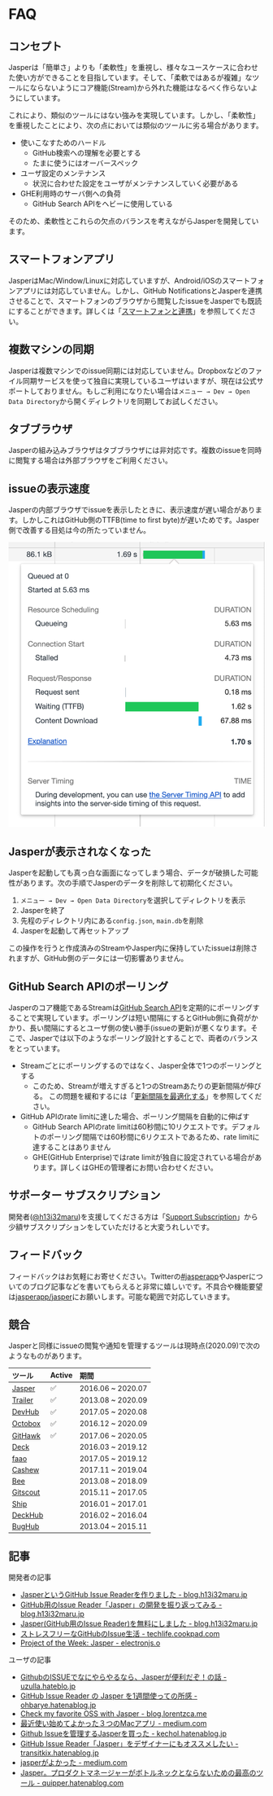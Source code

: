 # FAQ

## コンセプト <a id="concept"></a>

Jasperは「簡単さ」よりも「柔軟性」を重視し、様々なユースケースに合わせた使い方ができることを目指しています。そして、「柔軟ではあるが複雑」なツールにならないようにコア機能\(Stream\)から外れた機能はなるべく作らないようにしています。

これにより、類似のツールにはない強みを実現しています。しかし、「柔軟性」を重視したことにより、次の点においては類似のツールに劣る場合があります。

* 使いこなすためのハードル
  * GitHub検索への理解を必要とする
  * たまに使うにはオーバースペック
* ユーザ設定のメンテナンス
  * 状況に合わせた設定をユーザがメンテナンスしていく必要がある
* GHE利用時のサーバ側への負荷
  * GitHub Search APIをヘビーに使用している

そのため、柔軟性とこれらの欠点のバランスを考えながらJasperを開発しています。

## スマートフォンアプリ <a id="mobile"></a>

JasperはMac/Window/Linuxに対応していますが、Android/iOSのスマートフォンアプリには対応していません。しかし、GitHub NotificationsとJasperを連携させることで、スマートフォンのブラウザから閲覧したissueをJasperでも既読にすることができます。詳しくは「[スマートフォンと連携](usecase/advanced.md#mobile)」を参照してください。

## 複数マシンの同期 <a id="multi-machines"></a>

Jasperは複数マシンでのissue同期には対応していません。Dropboxなどのファイル同期サービスを使って独自に実現しているユーザはいますが、現在は公式サポートしておりません。もしご利用になりたい場合は`メニュー → Dev → Open Data Directory`から開くディレクトリを同期してお試しください。

## タブブラウザ <a id="tab-browser"></a>

Jasperの組み込みブラウザはタブブラウザには非対応です。複数のissueを同時に閲覧する場合は外部ブラウザをご利用ください。

## issueの表示速度 <a id="ttfb"></a>

Jasperの内部ブラウザでissueを表示したときに、表示速度が遅い場合があります。しかしこれはGitHub側のTTFB\(time to first byte\)が遅いためです。Jasper側で改善する目処は今の所たっていません。

![](.gitbook/assets/17_ttfb.png)

## Jasperが表示されなくなった <a id="blank-screen"></a>

 Jasperを起動しても真っ白な画面になってしまう場合、データが破損した可能性があります。次の手順でJasperのデータを削除して初期化ください。

1. `メニュー → Dev → Open Data Directory`を選択してディレクトリを表示
2. Jasperを終了
3. 先程のディレクトリ内にある`config.json`, `main.db`を削除
4. Jasperを起動して再セットアップ

この操作を行うと作成済みのStreamやJasper内に保持していたissueは削除されますが、GitHub側のデータには一切影響ありません。

## GitHub Search APIのポーリング <a id="polling"></a>

Jasperのコア機能であるStreamは[GitHub Search API](https://docs.github.com/en/rest/reference/search)を定期的にポーリングすることで実現しています。ポーリングは短い間隔にするとGitHub側に負荷がかかり、長い間隔にするとユーザ側の使い勝手\(issueの更新\)が悪くなります。そこで、Jasperでは以下のようなポーリング設計とすることで、両者のバランスをとっています。

* Streamごとにポーリングするのではなく、Jasper全体で1つのポーリングとする
  * このため、Streamが増えすぎると1つのStreamあたりの更新間隔が伸びる。 この問題を緩和するには「[更新間隔を最適化する](usecase/advanced.md#optimize)」を参照してください。
* GitHub APIのrate limitに達した場合、ポーリング間隔を自動的に伸ばす
  * GitHub Search APIのrate limitは60秒間に10リクエストです。デフォルトのポーリング間隔では60秒間に6リクエストであるため、rate limitに達することはありません
  * GHE\(GitHub Enterprise\)ではrate limitが独自に設定されている場合があります。詳しくはGHEの管理者にお問い合わせください。

## サポーター  サブスクリプション <a id="supporter"></a>

開発者\([@h13i32maru](https://twitter.com/h13i32maru)\)を支援してくださる方は「[Support Subscription](https://h13i32maru.jp/supporter/)」から少額サブスクリプションをしていただけると大変うれしいです。

## フィードバック <a id="feedback"></a>

フィードバックはお気軽にお寄せください。Twitterの[\#jasperapp](https://twitter.com/hashtag/jasperapp)やJasperについてのブログ記事などを書いてもらえると非常に嬉しいです。不具合や機能要望は[jasperapp/jasper](https://github.com/jasperapp/jasper)にお願いします。可能な範囲で対応していきます。

## 競合 <a id="competitor"></a>

Jasperと同様にissueの閲覧や通知を管理するツールは現時点\(2020.09\)で次のようなものがあります。

| ツール | Active | 期間 |
| :--- | :--- | :--- |
| [Jasper](https://jasperapp.io/)  | ✅ | 2016.06 ~ 2020.07 |
| [Trailer](http://ptsochantaris.github.io/trailer/) | ✅ | 2013.08 ~ 2020.09 |
| [DevHub](https://devhubapp.com/)  | ✅ | 2017.05 ~ 2020.08 |
| [Octobox](https://octobox.io/) | ✅ | 2016.12 ~ 2020.09 |
| [GitHawk](http://githawk.com/) | ✅ | 2017.06 ~ 2020.05 |
| [Deck](https://tilfin.github.io/deck/) |  | 2016.03 ~ 2019.12 |
| [faao](https://github.com/azu/faao) |  | 2017.05 ~ 2019.12 |
| [Cashew](https://github.com/bellebethcooper/cashew) |  | 2017.11 ~ 2019.04 |
| [Bee](http://www.neat.io/bee/github-issues-client.html) |  |  2013.08 ~ 2018.09 |
| [Gitscout](https://gitscout.com/) |  | 2015.11 ~ 2017.05 |
| [Ship](https://www.realartists.com/blog/ship-20.html) |  | 2016.01 ~ 2017.01 |
| [DeckHub](https://getdeckhub.com/) |  | 2016.02 ~ 2016.04 |
| [BugHub](http://www.bughubapp.com/) |  | 2013.04 ~ 2015.11 |

## 記事 <a id="article"></a>

開発者の記事

* [JasperというGitHub Issue Readerを作りました -  blog.h13i32maru.jp](http://blog.h13i32maru.jp/entry/2016/06/08/090000)
* [GitHub用のIssue Reader「Jasper」の開発を振り返ってみる - blog.h13i32maru.jp](http://blog.h13i32maru.jp/entry/2016/12/11/184433)
* [Jasper\(GitHub用のIssue Reader\)を無料にしました - blog.h13i32maru.jp](https://blog.h13i32maru.jp/entry/2018/07/17/083215)
* [ストレスフリーなGitHubのIssue生活 - techlife.cookpad.com](http://techlife.cookpad.com/entry/2017/03/14/100000)
* [Project of the Week: Jasper - electronjs.o](https://www.electronjs.org/blog/jasper)

ユーザの記事

* [GithubのISSUEでなにやらやるなら、Jasperが便利だぞ！の話 - uzulla.hateblo.jp](http://uzulla.hateblo.jp/entry/2016/07/13/021425)
* [GitHub Issue Reader の Jasper を1週間使っての所感 - ohbarye.hatenablog.jp](http://ohbarye.hatenablog.jp/entry/2016/11/19/004719)
* [Check my favorite OSS with Jasper - blog.lorentzca.me](https://blog.lorentzca.me/check-my-favorite-oss-with-jasper/)
* [最近使い始めてよかった３つのMacアプリ - medium.com](https://medium.com/@y_koh/%E6%9C%80%E8%BF%91%E4%BD%BF%E3%81%84%E5%A7%8B%E3%82%81%E3%81%A6%E3%82%88%E3%81%8B%E3%81%A3%E3%81%9F%EF%BC%93%E3%81%A4%E3%81%AEmac%E3%82%A2%E3%83%97%E3%83%AA-2e39bc77c925#.j1hugdgm7)
* [Github Issueを管理するJasperを買った - kechol.hatenablog.jp](http://kechol.hatenablog.jp/entry/jasper-a-github-issue-tracker)
* [GitHub Issue Reader「Jasper」をデザイナーにもオススメしたい - transitkix.hatenablog.jp](http://transitkix.hatenablog.jp/entry/2017/08/10/231124)
* [jasperがよかった - medium.com](https://medium.com/@naomeme/jasper%E3%81%8C%E3%82%88%E3%81%8B%E3%81%A3%E3%81%9F-fb70ebd117c0)
* [Jasper。プロダクトマネージャーがボトルネックとならないための最高のツール - quipper.hatenablog.com](https://quipper.hatenablog.com/entry/2018/06/28/120000)

